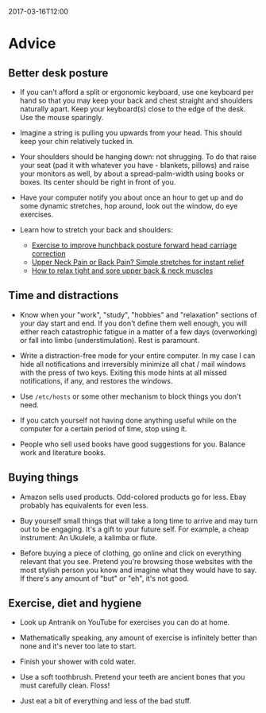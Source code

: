2017-03-16T12:00
# Advice

## Better desk posture

* If you can't afford a split or ergonomic keyboard, use one keyboard per hand
  so that you may keep your back and chest straight and shoulders naturally
  apart. Keep your keyboard(s) close to the edge of the desk. Use the mouse
  sparingly.

* Imagine a string is pulling you upwards from your head. This should keep your
  chin relatively tucked in.

* Your shoulders should be hanging down: not shrugging. To do that raise your
  seat (pad it with whatever you have - blankets, pillows) and raise your
  monitors as well, by about a spread-palm-width using books or boxes. Its
  center should be right in front of you.

* Have your computer notify you about once an hour to get up and do some dynamic
  stretches, hop around, look out the window, do eye exercises.

* Learn how to stretch your back and shoulders:
  * [Exercise to improve hunchback posture forward head carriage correction](https://www.youtube.com/watch?v=LT_dFRnmdGs)
  * [Upper Neck Pain or Back Pain? Simple stretches for instant relief](https://youtu.be/OXpuLTuD5ec)
  * [How to relax tight and sore upper back & neck muscles](https://youtu.be/EiuHxQLEkCA)


## Time and distractions

* Know when your "work", "study", "hobbies" and "relaxation" sections of your
  day start and end. If you don't define them well enough, you will either reach
  catastrophic fatigue in a matter of a few days (overworking) or fall into
  limbo (understimulation). Rest is paramount.

* Write a distraction-free mode for your entire computer. In my case I can
  hide all notifications and irreversibly minimize all chat / mail windows
  with the press of two keys. Exiting this mode hints at all missed
  notifications, if any, and restores the windows.

* Use `/etc/hosts` or some other mechanism to block things you don't need.

* If you catch yourself not having done anything useful while on the computer
  for a certain period of time, stop using it.

* People who sell used books have good suggestions for you. Balance work and
  literature books.

## Buying things

* Amazon sells used products. Odd-colored products go for less. Ebay probably
  has equivalents for even less.

* Buy yourself small things that will take a long time to arrive and may turn
  out to be engaging. It's a gift to your future self. For example, a cheap
  instrument: An Ukulele, a kalimba or flute.

* Before buying a piece of clothing, go online and click on everything
  relevant that you see. Pretend you're browsing those websites with the most
  stylish person you know and imagine what they would have to say. If there's
  any amount of "but" or "eh", it's not good.

## Exercise, diet and hygiene

* Look up Antranik on YouTube for exercises you can do at home.

* Mathematically speaking, any amount of exercise is infinitely better than
  none and it's never too late to start.

* Finish your shower with cold water.

* Use a soft toothbrush. Pretend your teeth are ancient bones that you must
  carefully clean. Floss!

* Just eat a bit of everything and less of the bad stuff.
